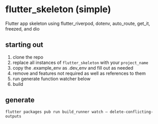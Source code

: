 # flutter_skeleton (simple)

Flutter app skeleton using flutter_riverpod, dotenv, auto_route, get_it, freezed, and dio

## starting out

1. clone the repo
2. replace all instances of `flutter_skeleton` with your `project_name`
3. copy the .example_env as .dev_env and fill out as needed
4. remove and features not required as well as references to them
5. run generate function watcher below
6. build

## generate

```
flutter packages pub run build_runner watch — delete-conflicting-outputs
```
